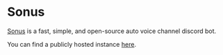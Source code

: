 # Sonus

[Sonus](https://en.wikipedia.org/wiki/Sonus) is a fast, simple, and open-source auto voice channel discord bot.

You can find a publicly hosted instance [here](https://discord.com/oauth2/authorize?client_id=839694684896100382&permissions=16844816&scope=bot).
